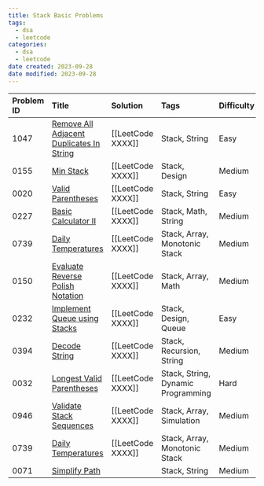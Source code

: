 ```yaml
---
title: Stack Basic Problems
tags:
  - dsa
  - leetcode
categories:
  - dsa
  - leetcode
date created: 2023-09-28
date modified: 2023-09-28
---
```


| Problem ID | Title | Solution | Tags | Difficulty |
| :------ | :------ | :------ | :------ | :------ |
| 1047 | [Remove All Adjacent Duplicates In String](https://leetcode.com/problems/remove-all-adjacent-duplicates-in-string/) | [[LeetCode XXXX]] | Stack, String | Easy |
| 0155 | [Min Stack](https://leetcode.com/problems/min-stack/) | [[LeetCode XXXX]] | Stack, Design | Medium |
| 0020 | [Valid Parentheses](https://leetcode.com/problems/valid-parentheses/) | [[LeetCode XXXX]] | Stack, String | Easy |
| 0227 | [Basic Calculator II](https://leetcode.com/problems/basic-calculator-ii/) | [[LeetCode XXXX]] | Stack, Math, String | Medium |
| 0739 | [Daily Temperatures](https://leetcode.com/problems/daily-temperatures/) | [[LeetCode XXXX]] | Stack, Array, Monotonic Stack | Medium |
| 0150 | [Evaluate Reverse Polish Notation](https://leetcode.com/problems/evaluate-reverse-polish-notation/) | [[LeetCode XXXX]] | Stack, Array, Math | Medium |
| 0232 | [Implement Queue using Stacks](https://leetcode.com/problems/implement-queue-using-stacks/) | [[LeetCode XXXX]] | Stack, Design, Queue | Easy |
| 0394 | [Decode String](https://leetcode.com/problems/decode-string/) | [[LeetCode XXXX]] | Stack, Recursion, String | Medium |
| 0032 | [Longest Valid Parentheses](https://leetcode.com/problems/longest-valid-parentheses/) | [[LeetCode XXXX]] | Stack, String, Dynamic Programming | Hard |
| 0946 | [Validate Stack Sequences](https://leetcode.com/problems/validate-stack-sequences/) | [[LeetCode XXXX]] | Stack, Array, Simulation | Medium |
| 0739 | [Daily Temperatures](https://leetcode.com/problems/daily-temperatures/) | [[LeetCode XXXX]] | Stack, Array, Monotonic Stack | Medium |
| 0071 | [Simplify Path](https://leetcode.com/problems/simplify-path/) |  | Stack, String | Medium |
